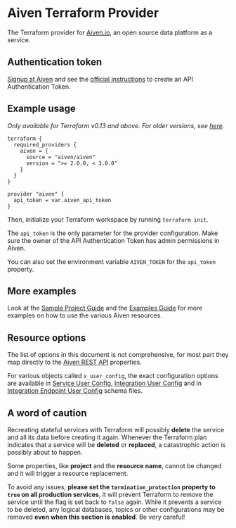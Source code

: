 # Aiven Terraform Provider
The Terraform provider for [Aiven.io](https://aiven.io/), an open source data platform as a service. 

## Authentication token
[Signup at Aiven](https://console.aiven.io/signup?utm_source=terraformregistry&utm_medium=organic&utm_campaign=terraform&utm_content=signup) and see the [official instructions](https://help.aiven.io/en/articles/2059201-authentication-tokens) to create an API Authentication Token.

## Example usage
_Only available for Terraform v0.13 and above. For older versions, see [here](guides/install-terraform-v012.md)._

```hcl
terraform {
  required_providers {
    aiven = {
      source = "aiven/aiven"
      version = ">= 2.0.0, < 3.0.0"
    }
  }
}

provider "aiven" {
  api_token = var.aiven_api_token
}
```

Then, initialize your Terraform workspace by running `terraform init`.

The `api_token` is the only parameter for the provider configuration. Make sure the owner of the API Authentication Token has admin permissions in Aiven.

You can also set the environment variable `AIVEN_TOKEN` for the `api_token` property.

## More examples
Look at the [Sample Project Guide](guides/sample-project.md) and the [Examples Guide](guides/examples.md) for more examples on how to use the various Aiven resources.

## Resource options
The list of options in this document is not comprehensive, for most part they map directly to the [Aiven REST API](https://api.aiven.io/doc/) properties.

For various objects called `x_user_config`, the exact configuration options are available in [Service User Config](https://github.com/aiven/terraform-provider-aiven/tree/master/aiven/templates/service_user_config_schema.json), [Integration User Config](https://github.com/aiven/terraform-provider-aiven/tree/master/aiven/templates/integrations_user_config_schema.json) and in [Integration Endpoint User Config](https://github.com/aiven/terraform-provider-aiven/tree/master/aiven/templates/integration_endpoints_user_config_schema.json) schema files.

## A word of caution
Recreating stateful services with Terraform will possibly **delete** the service and all its data before creating it again. Whenever the Terraform plan indicates that a service will be **deleted** or **replaced**, a catastrophic action is possibly about to happen.

Some properties, like **project** and the **resource name**, cannot be changed and it will trigger a resource replacement.

To avoid any issues, **please set the `termination_protection` property to `true` on all production services**, it will prevent Terraform to remove the service until the flag is set back to `false` again. While it prevents a service to be deleted, any logical databases, topics or other configurations may be removed **even when this section is enabled**. Be very careful! 